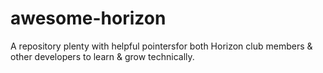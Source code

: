 # awesome-horizon
A repository plenty with helpful pointersfor both Horizon club members &amp; other developers to learn &amp; grow technically.
